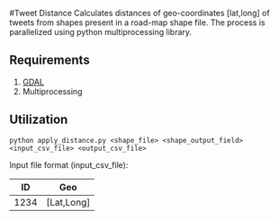 #Tweet Distance
Calculates distances of geo-coordinates [lat,long] of tweets from shapes present in a road-map shape file. The process is parallelized using python multiprocessing library. 

## Requirements
1. [GDAL](https://pypi.python.org/pypi/GDAL/)
2. Multiprocessing

## Utilization

```
python apply_distance.py <shape_file> <shape_output_field> <input_csv_file> <output_csv_file>
```

Input file format (input_csv_file):

ID  | Geo
--- | ---
1234  | [Lat,Long]
